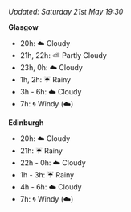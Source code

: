 *Updated: Saturday 21st May 19:30*

**Glasgow**

* 20h: :cloud: Cloudy
* 21h, 22h: :partly_sunny: Partly Cloudy
* 23h, 0h: :cloud: Cloudy
* 1h, 2h: :umbrella: Rainy
* 3h - 6h: :cloud: Cloudy
* 7h: :cyclone: Windy (:cloud:)

**Edinburgh**

* 20h: :cloud: Cloudy
* 21h: :umbrella: Rainy
* 22h - 0h: :cloud: Cloudy
* 1h - 3h: :umbrella: Rainy
* 4h - 6h: :cloud: Cloudy
* 7h: :cyclone: Windy (:cloud:)
